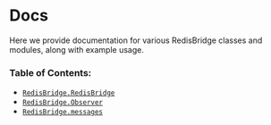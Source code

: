 # Docs

Here we provide documentation for various RedisBridge classes and modules, along with example usage.

### Table of Contents:
- [`RedisBridge.RedisBridge`](./bridge.md)
- [`RedisBridge.Observer`](./observer.md)
- [`RedisBridge.messages`](./messages.md)
